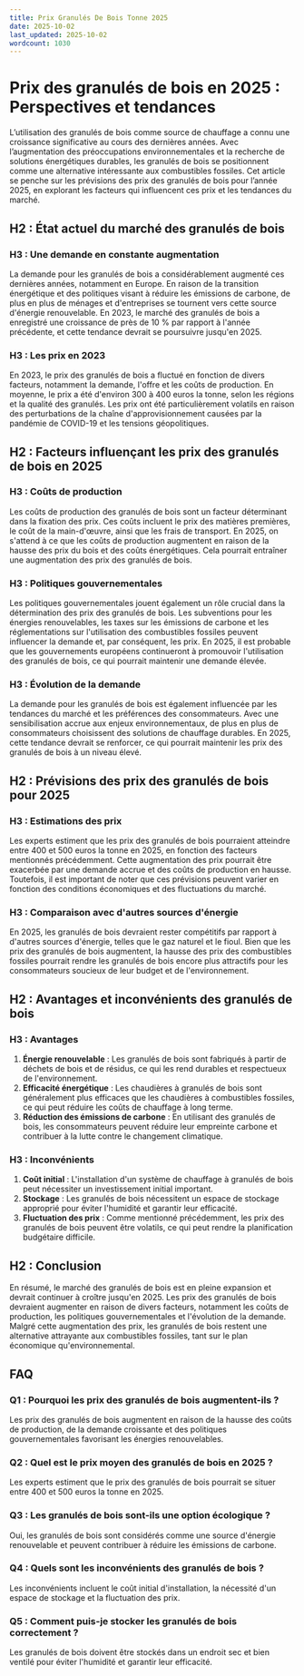 ```yaml
---
title: Prix Granulés De Bois Tonne 2025
date: 2025-10-02
last_updated: 2025-10-02
wordcount: 1030
---
```


# Prix des granulés de bois en 2025 : Perspectives et tendances

L’utilisation des granulés de bois comme source de chauffage a connu une croissance significative au cours des dernières années. Avec l’augmentation des préoccupations environnementales et la recherche de solutions énergétiques durables, les granulés de bois se positionnent comme une alternative intéressante aux combustibles fossiles. Cet article se penche sur les prévisions des prix des granulés de bois pour l’année 2025, en explorant les facteurs qui influencent ces prix et les tendances du marché.

## H2 : État actuel du marché des granulés de bois

### H3 : Une demande en constante augmentation

La demande pour les granulés de bois a considérablement augmenté ces dernières années, notamment en Europe. En raison de la transition énergétique et des politiques visant à réduire les émissions de carbone, de plus en plus de ménages et d'entreprises se tournent vers cette source d'énergie renouvelable. En 2023, le marché des granulés de bois a enregistré une croissance de près de 10 % par rapport à l'année précédente, et cette tendance devrait se poursuivre jusqu'en 2025.

### H3 : Les prix en 2023

En 2023, le prix des granulés de bois a fluctué en fonction de divers facteurs, notamment la demande, l'offre et les coûts de production. En moyenne, le prix a été d'environ 300 à 400 euros la tonne, selon les régions et la qualité des granulés. Les prix ont été particulièrement volatils en raison des perturbations de la chaîne d'approvisionnement causées par la pandémie de COVID-19 et les tensions géopolitiques.

## H2 : Facteurs influençant les prix des granulés de bois en 2025

### H3 : Coûts de production

Les coûts de production des granulés de bois sont un facteur déterminant dans la fixation des prix. Ces coûts incluent le prix des matières premières, le coût de la main-d'œuvre, ainsi que les frais de transport. En 2025, on s'attend à ce que les coûts de production augmentent en raison de la hausse des prix du bois et des coûts énergétiques. Cela pourrait entraîner une augmentation des prix des granulés de bois.

### H3 : Politiques gouvernementales

Les politiques gouvernementales jouent également un rôle crucial dans la détermination des prix des granulés de bois. Les subventions pour les énergies renouvelables, les taxes sur les émissions de carbone et les réglementations sur l'utilisation des combustibles fossiles peuvent influencer la demande et, par conséquent, les prix. En 2025, il est probable que les gouvernements européens continueront à promouvoir l'utilisation des granulés de bois, ce qui pourrait maintenir une demande élevée.

### H3 : Évolution de la demande

La demande pour les granulés de bois est également influencée par les tendances du marché et les préférences des consommateurs. Avec une sensibilisation accrue aux enjeux environnementaux, de plus en plus de consommateurs choisissent des solutions de chauffage durables. En 2025, cette tendance devrait se renforcer, ce qui pourrait maintenir les prix des granulés de bois à un niveau élevé.

## H2 : Prévisions des prix des granulés de bois pour 2025

### H3 : Estimations des prix

Les experts estiment que les prix des granulés de bois pourraient atteindre entre 400 et 500 euros la tonne en 2025, en fonction des facteurs mentionnés précédemment. Cette augmentation des prix pourrait être exacerbée par une demande accrue et des coûts de production en hausse. Toutefois, il est important de noter que ces prévisions peuvent varier en fonction des conditions économiques et des fluctuations du marché.

### H3 : Comparaison avec d'autres sources d'énergie

En 2025, les granulés de bois devraient rester compétitifs par rapport à d'autres sources d'énergie, telles que le gaz naturel et le fioul. Bien que les prix des granulés de bois augmentent, la hausse des prix des combustibles fossiles pourrait rendre les granulés de bois encore plus attractifs pour les consommateurs soucieux de leur budget et de l'environnement.

## H2 : Avantages et inconvénients des granulés de bois

### H3 : Avantages

1. **Énergie renouvelable** : Les granulés de bois sont fabriqués à partir de déchets de bois et de résidus, ce qui les rend durables et respectueux de l'environnement.
2. **Efficacité énergétique** : Les chaudières à granulés de bois sont généralement plus efficaces que les chaudières à combustibles fossiles, ce qui peut réduire les coûts de chauffage à long terme.
3. **Réduction des émissions de carbone** : En utilisant des granulés de bois, les consommateurs peuvent réduire leur empreinte carbone et contribuer à la lutte contre le changement climatique.

### H3 : Inconvénients

1. **Coût initial** : L'installation d'un système de chauffage à granulés de bois peut nécessiter un investissement initial important.
2. **Stockage** : Les granulés de bois nécessitent un espace de stockage approprié pour éviter l'humidité et garantir leur efficacité.
3. **Fluctuation des prix** : Comme mentionné précédemment, les prix des granulés de bois peuvent être volatils, ce qui peut rendre la planification budgétaire difficile.

## H2 : Conclusion

En résumé, le marché des granulés de bois est en pleine expansion et devrait continuer à croître jusqu'en 2025. Les prix des granulés de bois devraient augmenter en raison de divers facteurs, notamment les coûts de production, les politiques gouvernementales et l'évolution de la demande. Malgré cette augmentation des prix, les granulés de bois restent une alternative attrayante aux combustibles fossiles, tant sur le plan économique qu'environnemental.

## FAQ

### Q1 : Pourquoi les prix des granulés de bois augmentent-ils ?

Les prix des granulés de bois augmentent en raison de la hausse des coûts de production, de la demande croissante et des politiques gouvernementales favorisant les énergies renouvelables.

### Q2 : Quel est le prix moyen des granulés de bois en 2025 ?

Les experts estiment que le prix des granulés de bois pourrait se situer entre 400 et 500 euros la tonne en 2025.

### Q3 : Les granulés de bois sont-ils une option écologique ?

Oui, les granulés de bois sont considérés comme une source d'énergie renouvelable et peuvent contribuer à réduire les émissions de carbone.

### Q4 : Quels sont les inconvénients des granulés de bois ?

Les inconvénients incluent le coût initial d'installation, la nécessité d'un espace de stockage et la fluctuation des prix.

### Q5 : Comment puis-je stocker les granulés de bois correctement ?

Les granulés de bois doivent être stockés dans un endroit sec et bien ventilé pour éviter l'humidité et garantir leur efficacité.